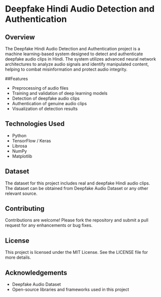 # Deepfake Hindi Audio Detection and Authentication
## Overview
The Deepfake Hindi Audio Detection and Authentication project is a machine learning-based system designed to detect and authenticate deepfake audio clips in Hindi. The system utilizes advanced neural network architectures to analyze audio signals and identify manipulated content, helping to combat misinformation and protect audio integrity.

##Features
- Preprocessing of audio files
- Training and validation of deep learning models
- Detection of deepfake audio clips
- Authentication of genuine audio clips
- Visualization of detection results
## Technologies Used
- Python
- TensorFlow / Keras
- Librosa
- NumPy
- Matplotlib
## Dataset
The dataset for this project includes real and deepfake Hindi audio clips. The dataset can be obtained from Deepfake Audio Dataset or any other relevant source.
## Contributing
Contributions are welcome! Please fork the repository and submit a pull request for any enhancements or bug fixes.

## License
This project is licensed under the MIT License. See the LICENSE file for more details.

## Acknowledgements
- Deepfake Audio Dataset
- Open-source libraries and frameworks used in this project
